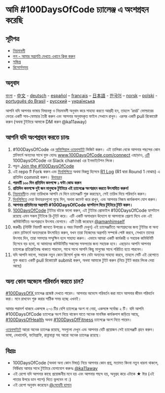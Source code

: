 # আমি #100DaysOfCode চ্যালেঞ্জ এ অংশগ্রহন করেছি

## সূচীপত্র
* [নিয়মাবলী](rules.md)
* [লগ - আমার অগ্রগতি দেখতে এখানে ক্লিক করুন](log.md)
* [সজিপ্র](FAQ.md)
* [রিসোর্সসমূহ](resources.md)

## অনুবাদ
[বাংলা](README.md) - [中文](../ch/README.md) - [deutsch](../de/README.md) - [español](../es/README.md) – [français](../fr/FAQ-fr.md) – [日本語](../ja/README.md) - [한국어](../ko/README-ko.md) – [norsk](../no/README.md) –  [polski](../pl/README.md) - [português do Brasil](../pt-br/LEIAME.md) - [русский](../ru/README-ru.md) – [українська](../ua/README-ua.md)

আপনি যদি আপনার ভাষায় বিষয়বস্তু ও নিয়মাবলী অনুবাদ করে সাহায্য করতে আগ্রহী হন, তাহলে 'intl' ফোল্ডারের ভেতর একটি সাব-ফোল্ডার তৈরী করুন এবং আপনার অনুবাদকৃত ফাইল সেখানে রাখুন। এরপর একটি pull রিকোয়েষ্ট করুন (অথবা টুইটারে আমাকে DM করুন @ka11away)

## আপনি যদি অংশগ্রহন করতে চানঃ

1. #100DaysOfCode এর [অফিসিয়াল ওয়েবসাইট](http://100daysofcode.com/) ভিজিট করুন। এই তালিকা থেকে আপনার পছন্দের কোন প্লাটফর্মে অন্যদের সাথে যুক্ত হোনঃ www.100DaysOfCode.com/connect
  এছাড়াও, [এটি](https://join.slack.com/t/100xcode/shared_invite/zt-eivg7x1x-wgNPDh7ug_u4GcUwZNT8Zg) 100DaysOfCode এর Slack channel এর ইনভাইটেশন লিংক। 
2.  পড়ুন [Join the #100DaysOfCode](https://medium.freecodecamp.com/join-the-100daysofcode-556ddb4579e4)
3.  এই repo টি Fork করুন এবং [দিনলিপিতে](log.md) অথবা বিকল্প হিসেবে [R1 Log](r1-log.md) (R1 দ্বারা Round 1 বোঝায়) এ প্রতিদিন commit করুন। [উদাহরন](https://github.com/Kallaway/100-days-kallaway-log)
4.  **পরবর্তী ১০০ দিন প্রতিদিন কমপক্ষে ১ ঘন্টা কোড করুন**
5.  **প্রতিদিন কমপক্ষে দুই জন মানুষকে টুইটারে এই চ্যালেঞ্জে অংশগ্রহন করতে উৎসাহিত করুন!**
6.  [নিয়মাবলী](rules.md)তে দেয়া তারিখকে আপনি যে দিনে চ্যালেঞ্জটি শুরু করছেেন, সেই তারিখ দিয়ে পরিবর্তন করুন।
7.  [দিনলিপিতে](log.md) দেয়া উদাহরনগুলো মুছে দিন, অথবা কমেন্ট করে রাখুন, এবং আপনার নিজস্ব কার্যকলাপ যোগ করুন।
8.  **আপনার প্রতিদিনের অগ্রগতি #100DaysOfCode হ্যাশট্যাগ দিয়ে টুইটারে টুইট করুন।**
9. [100DaysOfCode](https://twitter.com/_100DaysOfCode) টুইটার বটকে ফলো করুন, এই টুইটার প্রোফাইল #100DaysOfCode হ্যাশট্যাগ রয়েছে এমন সকল টুইটকে রি-টুইট করে। এটি একটি অসাধারন উদ্যোগ যা আপনাকে প্রেরণা দিবে এবং এই কমিউনিটিতে অংশগ্রহনে উৎসাহ যোগাবে। এটি তৈরী করেছেন [@amanhimself](https://twitter.com/amanhimself)
10.  জরুরীঃ (নির্দিষ্ট নিয়মটি জানতে উপরের ৪ নম্বর নিয়মটি দেখুন) এই চ্যালেঞ্জটিতে অংশগ্রহনের জন্য টুইটার বা অন্য কোন প্লাটফর্মে অন্যদেরকে উৎসাহিত করুন, যখন তারা নিজেদের অগ্রগতি সম্পর্কে পোষ্ট করবে, সেখানে তাদের উৎসাহ দিন, তারা সমস্যার সম্মুক্ষিন হলে সাহায্য করুন। এভাবে আমরা একটি কার্যকরী ও সহায়ক কমিউনিটি হিসেবে বড় হবো, যা আমাদের কমিউনিটির সকলের সফলতার জন্য সহায়ক হবে। এছাড়াও আপনি আপনার চ্যালেঞ্জে প্রতিশ্রুতিবদ্ধ থাকতে পারবেন, সাথে সাথে আপনি কিছু মানুষের সাথে পরিচিত হতে পারবেন।
11. যদি আপনি ভালো, সহায়ক নতুন কোন রিসোর্স খুজে পান যেটা অন্যদের সাহায্য করবে, তাহলে সেটি এই রেপোতে যুক্ত করতে একটি pull রিকোয়েষ্ট submit করুন, অথবা আমাকে টুইট করুন (নিচে টুইট করার লিংক দেয়া আছে) 

## অন্য কোন অভ্যেস পরিবর্তন করতে চান?

[#100DaysOfX ](http://100daysofx.com/) চ্যালেঞ্জ প্রজেক্ট দেখতে পারেন। আপনার অভ্যেস পরিবর্তন করা মানে আপনার জীবন পরিবর্তন করা। মনে রাখবেন শুরু করার সঠিিক সময় হচ্ছে এখনই। 

আমার পরামর্শ থাকবে একসঙ্গে ২-৩ টির বেশি চ্যালেঞ্জে অংশ না নেয়া, একসঙ্গে সর্বোচ্চ ২ টি। যদি আপনি #100DaysOfCode চ্যালেঞ্জে অংশ নিয়ে থাকেন যাতে অনেক মানষিক কার্যকলাপ জড়িয়ে আছে, [#100DaysOfHealth](http://100daysofx.com/where-x-is/health/) অথবা [#100DaysOfFitness](http://100daysofx.com/challenges/) চ্যালেঞ্জে অংশ নিতে পারেন।

[ওয়েবসাইটে](http://100daysofx.com/) আরো অনেক চ্যালেঞ্জ রয়েছে, সবগুলো দেখুন এবং আপনার যেটি প্রয়োজন সেই চ্যালেঞ্জটি গ্রহন করুন। ভাষা, লেখালেখি, ফটোগ্রাফি, রান্নাবান্না সহ আরো অনেক চ্যালেঞ্জ রয়েছে।

## বিঃদ্রঃ

* 100DaysOfCode (অথবা অন্য কোন বিষয়) নিয়ে আপনার কোন প্রশ্ন, মতামত কিংবা নতুন ধারনা থাকলে, নির্দ্বিধায় আমার সাথে টুইটারে যোগাযোগ করুনঃ [@ka11away](https://twitter.com/ka11away)
* এই রেপো যদি আপনার কাছে প্রয়োজনীয় মনে হয় এবং আপনার পছন্দ হয়, অনুগ্রহ করে এটাকে &#9733; ষ্টার (এই পাতার উপরে ডান পাশে) দিতে ভুলবেন না  :)
* এই রেপো অনুবাদ করেছেন [@মেহেদী হাসান](https://twitter.com/mahadixyz)
